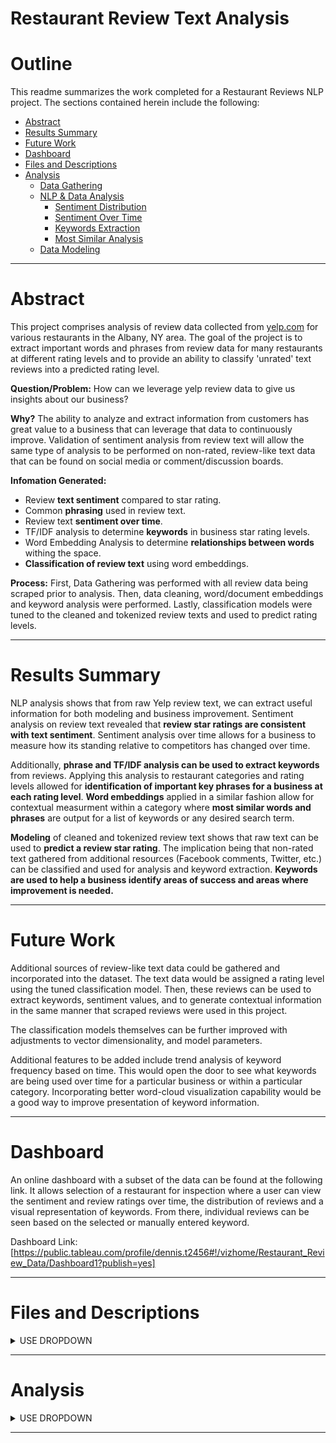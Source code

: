 # Restaurant Review Text Analysis

# Outline

This readme summarizes the work completed for a Restaurant Reviews NLP project. The sections contained herein include the following:

* [Abstract](#Abstract)
* [Results Summary](#Results-Summary)
* [Future Work](#Future-Word)
* [Dashboard](#Dashboard)
* [Files and Descriptions](#Files-and-Descriptions)
* [Analysis](#Analysis)
    * [Data Gathering](#Data-Gathering)
    * [NLP & Data Analysis](#NLP-and-Data-Analysis)
        * [Sentiment Distribution](#Sentiment-Distribution)
        * [Sentiment Over Time](#Sentiment-Over-Time)
        * [Keywords Extraction](#Keywords-Extraction)
        * [Most Similar Analysis](#Most-Similar-Analysis)
    * [Data Modeling](#Data-Modeling)

-------

    
# Abstract

This project comprises analysis of review data collected from [yelp.com](https://www.yelp.com) for various restaurants in the Albany, NY area. The goal of the project is to extract important words and phrases from review data for many restaurants at different rating levels and to provide an ability to classify 'unrated' text reviews into a predicted rating level.

**Question/Problem:** How can we leverage yelp review data to give us insights about our business?

**Why?** The ability to analyze and extract information from customers has great value to a business that can leverage that data to continuously improve. Validation of sentiment analysis from review text will allow the same type of analysis to be performed on non-rated, review-like text data that can be found on social media or comment/discussion boards.

**Infomation Generated:**
- Review **text sentiment** compared to star rating.
- Common **phrasing** used in review text.
- Review text **sentiment over time**.
- TF/IDF analysis to determine **keywords** in business star rating levels.
- Word Embedding Analysis to determine **relationships between words** withing the space.
- **Classification of review text** using word embeddings.

**Process:** First, Data Gathering was performed with all review data being scraped prior to analysis. Then, data cleaning, word/document embeddings and keyword analysis were performed. Lastly, classification models were tuned to the cleaned and tokenized review texts and used to predict rating levels.

-------

# Results Summary

NLP analysis shows that from raw Yelp review text, we can extract useful information for both modeling and business improvement. Sentiment analysis on review text revealed that **review star ratings are consistent with text sentiment**. Sentiment analysis over time allows for a business to measure how its standing relative to competitors has changed over time.

Additionally, **phrase and TF/IDF analysis can be used to extract keywords** from reviews. Applying this analysis to restaurant categories and rating levels allowed for **identification of important key phrases for a business at each rating level**. **Word embeddings** applied in a similar fashion allow for contextual measurment within a category where **most similar words and phrases** are output for a list of keywords or any desired search term. 

**Modeling** of cleaned and tokenized review text shows that raw text can be used to **predict a review star rating**. The implication being that non-rated text gathered from additional resources (Facebook comments, Twitter, etc.) can be classified and used for analysis and keyword extraction. **Keywords are used to help a business identify areas of success and areas where improvement is needed.** 

-------

# Future Work

Additional sources of review-like text data could be gathered and incorporated into the dataset. The text data would be assigned a rating level using the tuned classification model. Then, these reviews can be used to extract keywords, sentiment values, and to generate contextual information in the same manner that scraped reviews were used in this project. 

The classification models themselves can be further improved with adjustments to vector dimensionality, and model parameters.

Additional features to be added include trend analysis of keyword frequency based on time. This would open the door to see what keywords are being used over time for a particular business or within a particular category. Incorporating better word-cloud visualization capability would be a good way to improve presentation of keyword information.

-------

# Dashboard

An online dashboard with a subset of the data can be found at the following link. It allows selection of a restaurant for inspection where a user can view the sentiment and review ratings over time, the distribution of reviews and a visual representation of keywords. From there, individual reviews can be seen based on the selected or manually entered keyword.

Dashboard Link: [https://public.tableau.com/profile/dennis.t2456#!/vizhome/Restaurant_Review_Data/Dashboard1?publish=yes]

-------

# Files and Descriptions
    

<details><summary>USE DROPDOWN</summary>

**All Python work is contained in the following files**:
* **[Project_Data_Gathering.ipynb](Project_Data_Gathering.ipynb)**
  * A jupyter notebook containing web scraping code which gathers data from Yelp. It will gather a list of businesses and business information using a search phrase and location. The scraper will then gather all reviews posted for each business found in the initial query. Data is formatted and saved in two csv files: **business_info.csv** and **reviews.csv**.
* **[Project_NLP.ipynb](Project_NLP.ipynb)** 
  * A jupyter notebook that creates Restaurant and Review objects, conditions review data (clean, tokenize, phrase), and performs various analysis on the review text. This includes review sentiment assignment, sentiment over time, Term Frequency / Inverse Document Frequency (TFIDF) analysis, and word embedding investigation and visualization.
* **[Project_Predict_Ratings.ipynb](Project_Predict_Ratings.ipynbb)** 
  * A jupyter notebook which uses review text to predict ratings on a 1-5 star scale. This notebook will import a csv file containing pre-cleaned and tokenized reviews (from **Project_NLP.ipynb**) and then test various classification models. The notebook compares and contrasts a Random Forest, Support Vector, Logistic Regression and XGBoost model fit to both Gensim Word2Vec vectors, and Stanford NLP GloVe vectors. A Keras LSTM model is also tested and compared to the other models.
* **[data_queries.py](data_queries.py)**
  * This python file reads **business_info.csv** and **reviews.csv** files. It also provides a series of functions used query the business and review data.
* **[data_classes.py](data_classes.py)** 
  * Contains definitions for the Review and Restaurant classes and their associated methods. It also contains a clean_text function and phrase_clear function.
* **[data_analysis.py](data_analysis.pyy)**
  * Contains functions that assist in performing TF/IDF analysis, sentiment analysis, and plotting word embedding vectors in a 2D space.
* **[data_modeling.py](data_modeling.py)** 
  * Contains classes and files that assist in performing GridSearchCV for multiple models. It contains a custom accuracy function which is used as a scorer for model selection in GridSearchCV.
* **[cf_matrix.py](cf_matrix.py)** 
  * Contains a function which makes an informative and pretty plot of a confusion matrix.
  
**Data Files**
* **[model_results.pickle](model_results.pickle)**
  * Contains the selected 'best' model as well as a pandas DataFrame of the summary stats for all models. The content is in the form of a tuple: **(model, model_results_df)**.
* **[business_info.csv](business_info.csv)**
  * Contains a record for each restaurant and the restaurant's basic information - name, address, categories, price range, url, etc. The Github file included is a subset of the data scraped.
* **[reviews.csv](reviews.csv)**
  * Contains a record for each review and the review's basic information - date, restaurant, rating, review text, etc. This Github file included is a subset of the data scraped (file size constraints).

</details>

-------

# Analysis

<details><summary>USE DROPDOWN</summary>

# Data Gathering
All web scraping is completed in [Project_Data_Gathering.ipynb](Project_Data_Gathering.ipynb) notebook. 1081 restaurants were identified using the search query 'restaurants' in 'Albany, NY' on Yelp.com. From those businesses, 59274 reviews were gathered for analysis. A subset of this data is included in the Github repository. There are two different structures of Yelp review pages (using different class labels and slightly different structures), for this reason, two scraping functions are used to collect review data.


# NLP and Data Analysis

The [Project_NLP.ipynb](Project_NLP.ipynb) notebook uses instances of _Restaurant_ and _Review_ objects to organize and process the data. A Restaurant contains a list of reviews. Review objects contain methods for cleaning, tokenizing, stopword removal, polarity assignment, and general extraction of review text in various formats. Restaurant objects contain methods for adding reviews, extracting various review summary information (time/sentiment), retrieving review objects or review text in various formats.

## Sentiment Distribution

Review sentiment distributions by star rating show distinct peaks with review positivity increasing with each star rating. Sentiment was measured using the python `textblob` library. The distribution of sentiment validates that review text itself is a good indicator for star rating. See distribution for all reviews below:

<img src="./images/Sentiment_Distribution_KDE.png" width=80%>

<img src="./images/Sentiment_Distribution.png" width=80%>

The NLP jupyter notebook further allows sentiment distribution based upon a category search term.

## Sentiment Over Time

Once sentiment has been applied to each review object, review sentiment over time for a specific restaurant or a list of restaurants (for comparison purposes) can be viewed.

<img src="./images/time_plot_example.png" width=80%>

## Keywords Extraction

Phrasing of review text was performed using `Phraser` from `gensim.models.phrases`. The text was fit and transformed using the phraser twice. The first time to generate bigrams, the second to generate trigrams. Once phrasing was completed. Before the phrasers were applied, stopwords were removed (this proved to give more informative phrase results).

Keywords were extracted for each restaurant within by star rating level. This was done by performing TF/IDF analysis for a restaurants reviews (as a document) compared to other restaurants within common cuisine type categories. An `sklearn.feature_extraction.text.TfidfVectorizer` was used to fit documents and retrieve TF/IDF scores for words from specific documents.

**Example Restaurant:** Madison Pour House - _American (New), Pubs_

Positive Ratings           |  Negative Ratings
:-------------------------:|:-------------------------:
<img src="./images/Keyword_example_high_rating.png" width=100%>  |  <img src="./images/Keyword_example_low_rating.png" width=100%>


## Most Similar Analysis

Word similarities can be seen through the use of word embedding models created at the rating level as well as the individual restaurant level. A `gensim.models.Word2Vec` vectorizer was used with 20 dimensions to create word vector models.

Most similar words/phrases to **beer_selection, draft,** and **service** using word vector models created for each rating level:

* **5.0 rating:** beer_list, drink_selection, selection_beers, family_owned_restaurant, services, people_work, wine_selection, noshes
* **4.0 rating:** beer_list, open_till, drink_menu, beers_tap, wine_list, selection_tap, eclectic_menu, service_impeccable
* **3.0 rating:** wine_list, entertainment, positives, excellent_service, wine_selection, servers_always, payton, friendly_wait_staff
* **2.0 rating:** bordering, slow_night, pace, welcoming, outdoor_space, horrible_service, terrible_service, waiter_attentive
* **1.0 rating:** service_terrible, oof, drink_selection, nature, excursion, last_times, though, taste_mouth

Using t-Distributed Stochastic Neighbor Embedding (t-SNE) dimensionality reduction from sklearn.manifold.TSNE, a word cloud displaying word/phrase similarity can be viewed. 

* **5.0 rating** word cloud for same key phrases (beer_selection, draft, and service).
<img src="./images/tsne_plot.png" width=60%>


# Data Modeling

In order to predict star rating for any block of text, various models were tested using GridSearchCV and Pipelines from sklearn. The model-types tested were: Random Forest, Support Vector Machine, Logistic Regression, XGBoost, and a Keras LSTM Network.

**CLASSIFICATION METRIC USED** 

**Custom Accuracy.** Accuracy is the percentage of correct predictions. The custom accuracy score used is a modified version of the traditional accuracy score. As reviews are rated on a 1-5 scale, full credit is given to correct preditions and 50% credit to predictions that are 1 star rating away from the true label (i.e. 50% credit given to 1-star predictions when the true label is 2-stars). This was seen as a better optimization metric as misclassification in an adjacent group is better than other misclassifications.

**MODEL TYPE CHOSEN** 
- sklearn.svm.SVC - Support Vector Classifier

**MODEL PARAMETERS** 
- *gamma*='auto' 
- *C*=1.0
- *kernel*='rbf'

**CONFUSION MATRIX**

Training Data           |  Test Data
:-------------------------:|:-------------------------:
<img src="./images/confusion_matrix_train_data.png" width=100%>  |  <img src="./images/confusion_matrix_test_data.png" width=100%>


Notes:

The Keras LSTM Network model performed very well. In fact, it performed better than the SVC model on both the training and test data. However, I chose the SVC model because it was less prone to overfitting and performed similarly between the training data and test data.

</details>

-------


```python

```


```python

```


```python

```
